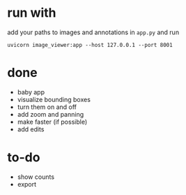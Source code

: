 # run with
add your paths to images and annotations in `app.py` and run
```
uvicorn image_viewer:app --host 127.0.0.1 --port 8001
```

# done
- baby app
- visualize bounding boxes
- turn them on and off
- add zoom and panning
- make faster (if possible)
- add edits

# to-do
- show counts
- export
